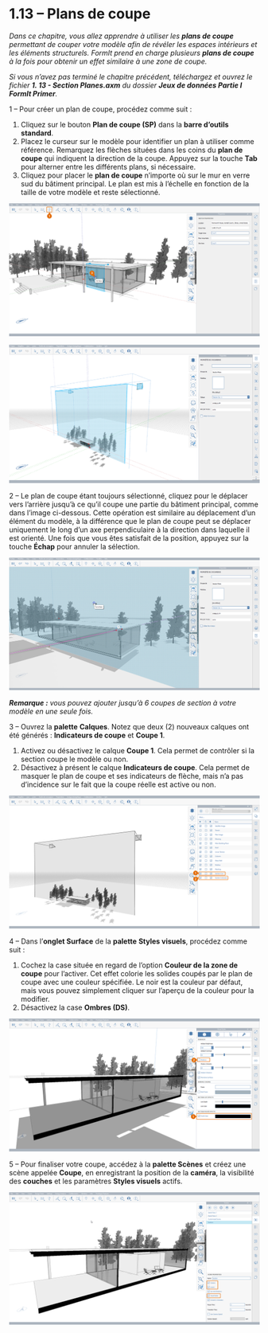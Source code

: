 # 1.13 – Plans de coupe

_Dans ce chapitre, vous allez apprendre à utiliser les_ _**plans de coupe**_ _permettant de couper votre modèle afin de révéler les espaces intérieurs et les éléments structurels. FormIt prend en charge plusieurs_ _**plans de coupe**_ _à la fois pour obtenir un effet similaire à une zone de coupe._

_Si vous n’avez pas terminé le chapitre précédent, téléchargez et ouvrez le fichier_ _**1. 13 - Section Planes.axm**_ _du dossier_ _**Jeux de données Partie I FormIt Primer**._

1 – Pour créer un plan de coupe, procédez comme suit :

1. Cliquez sur le bouton **Plan de coupe (SP)** dans la **barre d’outils standard**.
2. Placez le curseur sur le modèle pour identifier un plan à utiliser comme référence. Remarquez les flèches situées dans les coins du **plan de coupe** qui indiquent la direction de la coupe. Appuyez sur la touche **Tab** pour alterner entre les différents plans, si nécessaire.
3. Cliquez pour placer le **plan de coupe** n’importe où sur le mur en verre sud du bâtiment principal. Le plan est mis à l’échelle en fonction de la taille de votre modèle et reste sélectionné.

![Section plane preview when hovering over the glass wall.](<../../.gitbook/assets/0 (6).png>)

![Scaled section plane after being placed.](<../../.gitbook/assets/1 (19) (1).png>)

2 – Le plan de coupe étant toujours sélectionné, cliquez pour le déplacer vers l’arrière jusqu’à ce qu’il coupe une partie du bâtiment principal, comme dans l’image ci-dessous. Cette opération est similaire au déplacement d’un élément du modèle, à la différence que le plan de coupe peut se déplacer uniquement le long d’un axe perpendiculaire à la direction dans laquelle il est orienté. Une fois que vous êtes satisfait de la position, appuyez sur la touche **Échap** pour annuler la sélection.

![](<../../.gitbook/assets/2 (11) (1).png>)

_**Remarque :**_ _vous pouvez ajouter jusqu’à 6 coupes de section à votre modèle en une seule fois._

3 – Ouvrez la **palette** **Calques**. Notez que deux (2) nouveaux calques ont été générés : **Indicateurs de coupe** et **Coupe 1**.

1. Activez ou désactivez le calque **Coupe 1**. Cela permet de contrôler si la section coupe le modèle ou non.
2. Désactivez à présent le calque **Indicateurs de coupe**. Cela permet de masquer le plan de coupe et ses indicateurs de flèche, mais n’a pas d’incidence sur le fait que la coupe réelle est active ou non.

![](<../../.gitbook/assets/3 (6) (1).png>)

4 – Dans l’**onglet Surface** de la **palette** **Styles visuels**, procédez comme suit :

1. Cochez la case située en regard de l’option **Couleur de la zone de coupe** pour l’activer. Cet effet colorie les solides coupés par le plan de coupe avec une couleur spécifiée. Le noir est la couleur par défaut, mais vous pouvez simplement cliquer sur l’aperçu de la couleur pour la modifier.
2. Désactivez la case **Ombres (DS)**.

![](../../.gitbook/assets/poche.png)

5 – Pour finaliser votre coupe, accédez à la **palette Scènes** et créez une scène appelée **Coupe**, en enregistrant la position de la **caméra**, la visibilité des **couches** et les paramètres **Styles visuels** actifs.

![](<../../.gitbook/assets/5 (7).png>)
